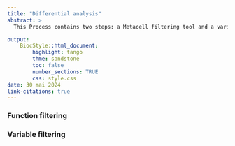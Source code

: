 ```yaml
---
title: "Differential analysis"
abstract: >
  This Process contains two steps: a Metacell filtering tool and a variable filtering tool

output:
    BiocStyle::html_document:
        highlight: tango
        thme: sandstone
        toc: false
        number_sections: TRUE
        css: style.css
date: 30 mai 2024
link-citations: true
---
```





### Function filtering




### Variable filtering



